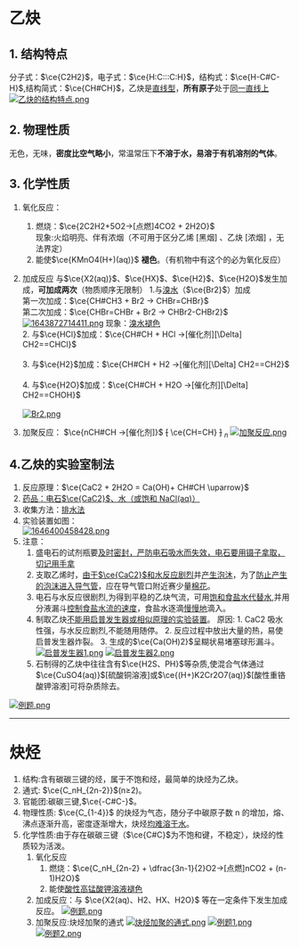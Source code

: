 # 乙炔

## 1. 结构特点

分子式：$\ce{C2H2}$，电子式：$\ce{H:C:::C:H}$，结构式：$\ce{H-C#C-H}$,结构简式：$\ce{CH#CH}$，乙炔是<u>直线型</u>，**所有原子**处于<u>同一直线上</u>  
[![乙炔的结构特点.png](https://pic.jitudisk.com/public/2022/02/03/78b660bc1ce35.png)](https://pic.jitudisk.com/public/2022/02/03/78b660bc1ce35.png)

## 2. 物理性质

无色，无味，**密度比空气略小**，常温常压下**不溶于水，易溶于有机溶剂的气体**。

## 3. 化学性质

1. 氧化反应：

   1. 燃烧：$\ce{2C2H2+5O2->[点燃]4CO2 + 2H2O}$  
      现象:火焰明亮、伴有浓烟（不可用于区分乙烯 [黑烟] 、乙炔 [浓烟] ，无法界定）
   2. 能使$\ce{KMnO4(H+)(aq)}$ **褪色**。（有机物中有这个的必为氧化反应）

2. 加成反应
   与$\ce{X2(aq)}$、$\ce{HX}$、$\ce{H2}$、$\ce{H2O}$发生加成，**可加成两次**（物质顺序无限制） 1.与<u>溴水</u>（$\ce{Br2}$）加成  
    第一次加成：$\ce{CH#CH3 + Br2 -> CHBr=CHBr}$  
    第二次加成：$\ce{CHBr=CHBr + Br2 -> CHBr2-CHBr2}$
   [![1643872714411.png](https://pic.jitudisk.com/public/2022/02/03/e6cc5c876663d.png)](https://pic.jitudisk.com/public/2022/02/03/e6cc5c876663d.png)
   现象：<u>溴水褪色</u>  
    2. 与$\ce{HCl}$加成：$\ce{CH#CH + HCl ->[催化剂][\Delta] CH2==CHCl}$ <br><br> 3. 与$\ce{H2}$加成：$\ce{CH#CH + H2 ->[催化剂][\Delta] CH2==CH2}$ <br><br> 4. 与$\ce{H2O}$加成：$\ce{CH#CH + H2O ->[催化剂][\Delta] CH2==CHOH}$
   <br><br>
   [![Br2.png](https://pic.jitudisk.com/public/2022/02/03/e6cc5c876663d.png)](https://pic.jitudisk.com/public/2022/02/03/e6cc5c876663d.png)

3. 加聚反应：
   $\ce{nCH#CH ->[催化剂]}$   ~~[~~ \ce{CH=CH} ~~]~~ $_n$
   [![加聚反应.png](https://pic.jitudisk.com/public/2022/02/03/90e849c320514.png)](https://pic.jitudisk.com/public/2022/02/03/90e849c320514.png)

## 4.乙炔的实验室制法

1. 反应原理：$\ce{CaC2 + 2H2O = Ca(OH)+ CH#CH \uparrow}$
2. <u>药品：电石$\ce{CaC2}$、水（或饱和 NaCl(aq)）</u>
3. 收集方法：<u>排水法</u>
4. 实验装置如图：<br>
   [![1646400458428.png](https://pic.jitudisk.com/public/2022/03/04/53719b0cd2fd6.png)](https://pic.jitudisk.com/public/2022/03/04/53719b0cd2fd6.png)
5. 注意：
   1. 盛电石的试剂瓶要<u>及时密封，严防电石吸水而失效，电石要用镊子拿取，切记用手拿</u>
   2. 支取乙烯时，<u>由于$\ce{CaC2}$和水反应剧烈</u>并<u>产生泡沐</u>，为了<u>防止产生的泡沫进入导气管</u>，应在导气管口附近赛少量<u>棉花</u>。
   3. 电石与水反应很剧烈,为得到平稳的乙炔气流，可用<u>饱和食盐水代替水</u>,并用分液漏斗<u>控制食盐水流的速度</u>，食盐水逐滴<u>慢慢地</u>滴入。
   4. 制取乙炔<u>不能用启普发生器或相似原理的实验装置</u>。
      原因: 1. CaC2 吸水性强，与水反应剧烈,不能随用随停。 2. 反应过程中放出大量的热，易使启普发生器炸裂。 3. 生成的$\ce{Ca(OH)2}$呈糊状易堵塞球形漏斗。
      [![启普发生器1.png](https://pic.jitudisk.com/public/2022/02/03/4903ad20d12ce.png)](https://pic.jitudisk.com/public/2022/02/03/4903ad20d12ce.png)
      [![启普发生器2.png](https://pic.jitudisk.com/public/2022/03/04/6e088e84cb0ef.png)](https://pic.jitudisk.com/public/2022/03/04/6e088e84cb0ef.png)
   5. 石制得的乙炔中往往含有$\ce{H2S、PH}$等杂质,使混合气体通过$\ce{CuSO4(aq)}$[硫酸铜溶液]或$\ce{(H+)K2Cr2O7(aq)}$[酸性重铬酸钾溶液]可将杂质除去。

[![例题.png](https://pic.jitudisk.com/public/2022/03/04/7559a72e0c17a.png)](https://pic.jitudisk.com/public/2022/03/04/7559a72e0c17a.png)

---

# 炔烃

1. 结构:含有碳碳三键的烃，属于不饱和烃，最简单的炔烃为乙炔。
2. 通式: $\ce{C_nH_{2n-2}}$(n≥2)。
3. 官能团:碳碳三键,$\ce{-C#C-}$。
4. 物理性质: $\ce{C_{1-4}}$ 的炔烃为气态，随分子中碳原子数 n 的增加，熔、沸点逐渐升高，密度逐渐增大，炔烃<u>均难溶于水</u>。
5. 化学性质:由于存在碳碳三键（$\ce{C#C}$为不饱和键，不稳定），炔烃的性质较为活泼。
   1. 氧化反应
      1. 燃烧：$\ce{C_nH_{2n-2} + \dfrac{3n-1}{2}O2->[点燃]nCO2 + (n-1)H2O}$
      2. 能使<u>酸性高锰酸钾溶液褪色</u>
   2. 加成反应：与 $\ce{X2(aq)、H2、HX、H2O}$ 等在一定条件下发生加成反应。
      [![例题.png](https://pic.jitudisk.com/public/2022/03/04/67a5c13c44db6.png)](https://pic.jitudisk.com/public/2022/03/04/67a5c13c44db6.png)
   3. 加聚反应:炔烃加聚的通式
      [![炔烃加聚的通式.png](https://pic.jitudisk.com/public/2022/03/04/a7376b01c3108.png)](https://pic.jitudisk.com/public/2022/03/04/a7376b01c3108.png)
      [![例题1.png](https://pic.jitudisk.com/public/2022/03/04/ed7b420a03d91.png)](https://pic.jitudisk.com/public/2022/03/04/ed7b420a03d91.png)
      [![例题2.png](https://pic.jitudisk.com/public/2022/03/04/13e02e98e79ba.png)](https://pic.jitudisk.com/public/2022/03/04/13e02e98e79ba.png)

